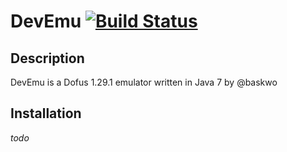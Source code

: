 DevEmu [![Build Status](https://drone.io/github.com/Blackrush/DevEmu_Project/status.png)](https://drone.io/github.com/Blackrush/DevEmu_Project/latest)
===

## Description

DevEmu is a Dofus 1.29.1 emulator written in Java 7 by @baskwo

## Installation

*todo*
